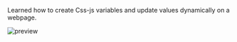 Learned how to create Css-js variables and update values dynamically on a webpage.

![preview](https://user-images.githubusercontent.com/55053737/114807370-ecaee300-9dc3-11eb-9776-48b06fe7c7c6.png)

